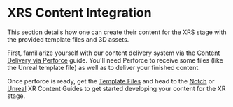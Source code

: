 # XRS Content Integration

This section details how one can create their content for the XRS stage with the provided template files and 3D assets.

First, familiarize yourself with our content delivery system via the [Content Delivery via Perforce](docs/content/perforce.md) guide. You'll need Perforce to receive some files (like the Unreal template file) as well as to deliver your finished content.

Once perforce is ready, get the [Template Files](docs/content/templates.md) and head to the [Notch](docs/content/notch.md) or [Unreal](docs/content/unreal.md) XR Content Guides to get started developing your content for the XR stage.
